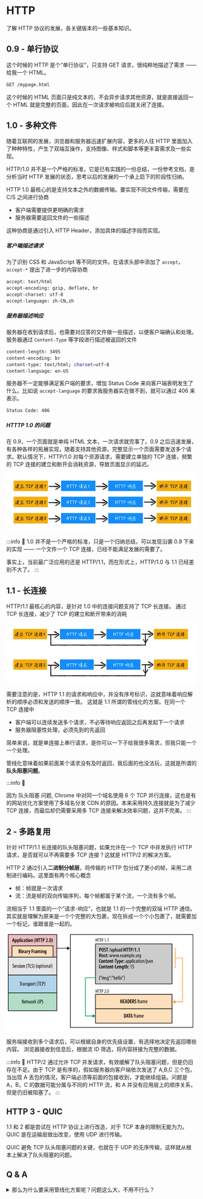 # HTTP

了解 HTTP 协议的发展，各关键版本的一些基本知识。

## 0.9 - 单行协议

这个时候的 HTTP 是个“单行协议”，只支持 GET 请求，很纯粹地描述了需求 —— 给我一个 HTML。

```bash
GET /mypage.html
```

这个时候的 HTML 页面只是纯文本的，不会异步请求其他资源，就是直接返回一个 HTML 就是完整的页面，因此在一次请求被响应后就关闭了连接。

## 1.0 - 多种文件

随着互联网的发展，浏览器和服务器迅速扩展内容，更多的人往 HTTP 里面加入了种种特性，产生了双端互操作，支持图像、样式和脚本等更丰富需求及一些实现。

HTTP/1.0 并不是一个严格的标准，它是已有实践的一份总结，一份参考文档，是分析当时 HTTP 发展的状态，思考以后的发展的一个承上启下的阶段性归纳。

HTTP 1.0 最核心的是支持文本之外的数据传输。要实现不同文件传输，需要在 C/S 之间进行协商

- 客户端需要提供更明确的需求
- 服务器需要返回文件的一些描述

这种协商是通过引入 HTTP Header，添加具体的描述字段而实现。

##### 客户端描述请求

为了识别 CSS 和 JavaScript 等不同的文件。在请求头部中添加了 `accept`，`accept-*` 提出了进一步的内容协商

```bash
accept: text/html
accept-encoding: gzip, deflate, br
accept-charset: utf-8
accept-language: zh-CN,zh
```

##### 服务器描述响应

服务器在收到请求后，也需要对应答的文件做一些描述，以便客户端确认和处理。服务器通过 `Content-Type` 等字段进行描述被返回的文件

```bash
content-length: 3495
content-encoding: br
content-type: text/html; charset=utf-8
content-language: en-US
```

服务器不一定能够满足客户端的要求，增加 Status Code 来向客户端表明发生了什么。比如说 `accept-language` 的要求我服务器实在做不到，就可以通过 406 来表示。

```bash
Status Code: 406
```

##### HTTTP 1.0 的问题

在 0.9，一个页面就是单纯 HTML 文本，一次请求就完事了。0.9 之后迅速发展，有各种各样的拓展实现，随着支持其他资源，完整显示一个页面需要发送多个请求。默认情况下，HTTP/1.0 对每个资源请求，需要建立单独的 TCP 连接，频繁的 TCP 连接的建立和断开会消耗资源，导致页面显示的延迟。

![HTTP 1.0](../assets/http-1.jpg)

:::info 🤔
1.0 并不是一个严格的标准，只是一个归纳总结，可以发现沿袭 0.9 下来的实现 —— 一个文件一个 TCP 连接，已经不能满足发展的需要了。

事实上，当前最广泛应用的还是 HTTP/1.1，而在形式上，HTTP/1.0 与 1.1 已经差别不大了。
:::

## 1.1 - 长连接

HTTP/1.1 最核心的内容，是针对 1.0 中的连接问题支持了 TCP 长连接。
通过 TCP 长连接，减少了 TCP 的建立和断开带来的消耗

![HTTP 1.1](../assets/http-1-1.jpg)

需要注意的是，HTTP 1.1 的请求和响应中，并没有序号标识，这就意味着响应解析的顺序必须和发送的顺序一致。
这就是 1.1 所谓的管线化的方案。在同一个 TCP 连接中

- 客户端可以连续发送多个请求，不必等待响应返回之后再发起下一个请求
- 服务器阻塞性处理，必须先到的先返回

<!-- 服务器如何知道是顺序的，管线化还需要更多的理解 -->

简单来说，就是单连接上串行请求，是你可以一下子给我很多需求，但我只能一个一个处理。

管线化意味着如果前面某个请求没有及时返回，我后面的也没法玩，这就是所谓的 **队头阻塞问题**。

:::info 🤔

因为 队头阻塞 问题, Chrome 中对同一个域名使用 6 个 TCP 并行连接，这也是有的网站优化方案使用了多域名分发 CDN 的原因。本来采用持久连接就是为了减少 TCP 连接，而最后却仍需要采用多 TCP 连接来解决效率问题，这并不完美。
:::

## 2 - 多路复用

针对 HTTP/1.1 长连接的队头阻塞问题，如果允许在一个 TCP 中并发执行 HTTP 请求，是否就可以不再需要多 TCP 连接？这就是 HTTP/2 的解决方案。

HTTP 2 通过引入**二进制分帧层**，将传输的 HTTP 包分成了更小的帧，采用二进制进行编码。这里面有两个核心概念

- 帧：帧就是一次请求
- 流：流是帧的双向传输序列，每个帧都属于某个流，一个流有多个帧。

流相当于 1.1 里面的一个”请求-响应“，也就是 1.1 的一个完整的双端 HTTP 通信。其实就是理解为原来是一个个完整的大包裹，现在拆成一个个小包裹了，就需要加一个标记，谁跟谁是一起的。

![二进制分帧层](../assets/binary-framing-layer.svg)

服务端接收到多个请求后，可以根据自身的优先级设置，有选择地决定先返回哪些内容。
浏览器接收到信息后，根据流 ID 筛选，将内容拼接为完整的数据。

:::info 🤔
HTTP/2 通过允许 TCP 并发请求，有效缓解了队头阻塞问题，但是仍旧存在不足。由于 TCP 是有序的，假如服务器向客户端依次发送了 A,B,C 三个包，当出现 A 丢包的情况，客户端必须等前面的包接收到，才能继续组装。问题是 A，B，C 的数据可能分属与不同的 HTTP 流，和 A 并没有应用层上的顺序关系，但是仍旧被阻塞了。
:::

## HTTP 3 - QUIC

1.1 和 2 都是尝试在 HTTP 协议上进行改造，对于 TCP 本身的限制无能为力。QUIC 是在运输层做出改变，使用 UDP 进行传输。

QUIC 避免 TCP 队头阻塞问题的关键，也就在于 UDP 的无序传输，这样就从根本上解决了队头阻塞的问题。

## Q & A

<details>
  <summary>那么为什么要采用管线化方案呢？问题这么大，不用不行么？</summary>
  <div></div>
</details>
<!-- HTTP 1.1 为什么要支持管线化 -->

<!-- ##### 引入了分块传输

HTTP/1.1 引入了 分块传输(Chunk Transfer)机制来解决大文件传输等方面的问题。Chunk Transfer 机制，允许服务器对数据进行分块，这个时候传输的 HTTP 包，称为 不定长包体，打个比方来说

定长包体传输是直接告诉你长度是多少，你就照着接收就好
不定长包体，分块传输是让你先接收着，到结束的时候我会告诉你的
分块传输，通过使用 [Transer-Encoding](https://developer.mozilla.org/zh-CN/docs/Web/HTTP/Headers/Transfer-Encoding) 指明使用分块传输方式，这个时候就不必在响应时指定 Content-Length 了，可以边压缩边传输，大文件也可以拆开了。以一个简单的例子看一下

```js
const express = require("express");
const app = express();
const port = 3000;

app.get("/", (req, res) => {
  res.setHeader("Transfer-Encoding", "chunked");
  let text = "Hello Wolrd";
  for (let i = 0, len = text.length; i < len; i++) {
    res.write(text.charAt(i) + "\n");
  }
  res.end();
});

app.listen(port, () => {
  console.log(`Example app listening at http://localhost:${port}`);
});
````

从 WireShark 可以看到在返回中分成了一块块的数据，最后再合并起来。

<MyImg src={require("../assets/chunk.jpg")} width="600px" /> -->

<!-- ##### HTTP2 的其他特性

| 特性           | 说明                                         |
| -------------- | -------------------------------------------- |
| 服务端推送     | 支持将数据主动推送到浏览器                   |
| 请求优先级设置 | 支持设置请求优先级，让服务器优先处理高优请求 |
| 头部压缩       | HTTP/2 对请求头和响应头进行了压缩          |

| 功能         | 解释                    |
| ------------ | ----------------------- |
| 支持多种文件 | Content-Type, accept-\* |
| 支持内容推送 | 引入 POST 请求          |
| 支持状态说明 | 引入 Status Code        |
| 其他         | 缓存和认证等            | -->
